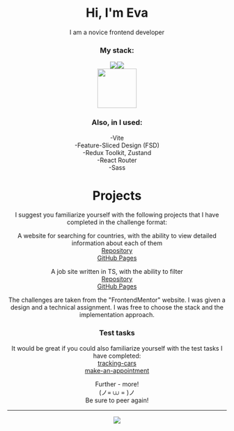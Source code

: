 <h1 align="center">Hi, I'm Eva</h1>

<div id="main" align="center"">

  <p>I am a novice frontend developer</p>

  <h3>My stack:</h3>
  <p><img src="https://img.icons8.com/?size=100&id=108784&format=png&color=000000"/><img src="https://img.icons8.com/?size=100&id=uJM6fQYqDaZK&format=png&color=000000"/><br><img width="90px" src="https://img.icons8.com/?size=100&id=asWSSTBrDlTW&format=png&color=000000"/></p>

  <h3>Also, in I used:</h3>
  <p>-Vite<br>-Feature-Sliced Design (FSD)<br>-Redux Toolkit, Zustand<br>-React Router<br>-Sass</p>

  <h1>Projects</h1>

  <p>I suggest you familiarize yourself with the following projects that I have completed in the challenge format:</p>

  <p>A website for searching for countries, with the ability to view detailed information about each of them<br><a href="https://github.com/GrigoryevaEva/countries-listing">Repository</a><br><a href="https://grigoryevaeva.github.io/countries-listing/">GitHub Pages</a></p>

  <p>A job site written in TS, with the ability to filter<br><a href="https://github.com/GrigoryevaEva/vacancy-listings-with-filtering">Repository</a><br><a href="https://grigoryevaeva.github.io/vacancy-listings-with-filtering/">GitHub Pages</a></p>
  
  <p>The challenges are taken from the "FrontendMentor" website. I was given a design and a technical assignment. I was free to choose the stack and the implementation approach.</p>

  <h3>Test tasks</h3>
  <p>It would be great if you could also familiarize yourself with the test tasks I have completed:<br>
    <a href="https://github.com/GrigoryevaEva/tracking-cars">tracking-cars</a><br>
    <a href="https://github.com/GrigoryevaEva/make-an-appointment">make-an-appointment</a>
  </p>

  <p>Further - more!<br>(ノ= ⩊ = )ノ<br>Be sure to peer again!</p>

</div>


---

<div id="header" align="center">
  <img src="https://media.giphy.com/media/yALcFbrKshfoY/giphy.gif"/>
</div>
